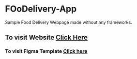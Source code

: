 # FOoDelivery-App
Sample Food Delivery Webpage made without any frameworks.
<h2>To visit Website <a href="https://www.figma.com/file/jsbCtV1JoeVHH9ud84yTsD/fiverr-(Copy)?node-id=1%3A2599&mode=dev">Click Here</a></h2>
<h3>To visit Figma Template <a href="https://www.figma.com/file/jsbCtV1JoeVHH9ud84yTsD/fiverr-(Copy)?node-id=1%3A2599&mode=dev">Click here</a></h3>
